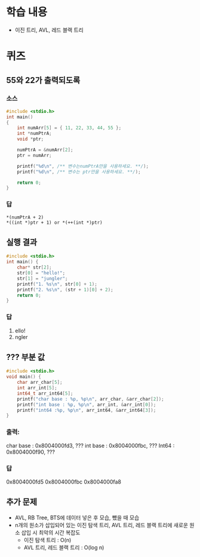 # 학습 내용
- 이진 트리, AVL, 레드 블랙 트리

# 퀴즈

## 55와 22가 출력되도록

### 소스
```c
#include <stdio.h>
int main()
{
    int numArr[5] = { 11, 22, 33, 44, 55 };
    int *numPtrA;
    void *ptr;

    numPtrA = &numArr[2];
    ptr = numArr;

    printf("%d\n", /** 변수는numPtrA만을 사용하세요. **/);
    printf("%d\n", /** 변수는 ptr만을 사용하세요. **/);

    return 0;
}
```

### 답
```
*(numPtrA + 2)
*((int *)ptr + 1) or *(++(int *)ptr)
```

## 실행 결과
```c
#include <stdio.h>
int main() {
    char* str[2];
    str[0] = "hello!";
    str[1] = "jungler";
    printf("1. %s\n", str[0] + 1);
    printf("2. %s\n", (str + 1)[0] + 2);
    return 0;
}
```

### 답
1. ello!
2. ngler

## ??? 부분 값
```c
#include <stdio.h>
void main() {
    char arr_char[5];
    int arr_int[5];
    int64_t arr_int64[5];
    printf("char base : %p, %p\n", arr_char, &arr_char[2]);
    printf("int base : %p, %p\n", arr_int, &arr_int[0]);
    printf("int64 :%p, %p\n", arr_int64, &arr_int64[3]);
}
```

### 출력:
char base : 0x8004000fd3, ???
int base : 0x8004000fbc, ???
Int64 : 0x8004000f90, ???

### 답
0x8004000fd5
0x8004000fbc
0x8004000fa8


## 추가 문제 
- AVL, RB Tree, BTS에 데이터 넣은 후 모습, 뺐을 때 모습
- n개의 원소가 삽입되어 있는 이진 탐색 트리, AVL 트리, 레드 블랙 트리에 새로운 원소 삽입 시 최악의 시간 복잡도
    - 이진 탐색 트리 : O(n)
    - AVL 트리, 레드 블랙 트리 : O(log n)